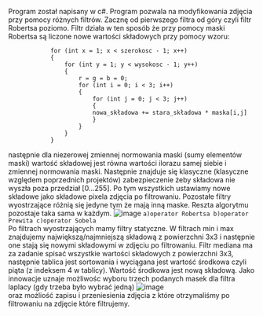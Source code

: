 Program został napisany w c#. Program pozwala na modyfikowania zdjęcia przy pomocy różnych filtrów. Zacznę od pierwszego filtra od góry czyli filtr Robertsa poziomo. Filtr działa w ten sposób że  przy pomocy maski Robertsa są liczone nowe wartości składowych przy pomocy wzoru:
```
            for (int x = 1; x < szerokosc - 1; x++)
            {
                for (int y = 1; y < wysokosc - 1; y++)
                {
                    r = g = b = 0;
                    for (int i = 0; i < 3; i++)
                    {
                        for (int j = 0; j < 3; j++)
                        {
                        nowa_składowa += stara_składowa * maska[i,j]
                        }
                    }
                }
            }
  ```
  następnie dla niezerowej zmiennej normowania maski (sumy elementów maski) wartość składowej jest równa wartości ilorazu samej siebie i zmiennej normowania maski. Następnie znajduje się klasyczne (klasyczne względem poprzednich projektów) zabezpieczenie żeby składowa nie wyszła poza przedział [0...255]. Po tym wszystkich ustawiamy nowe składowe jako składowe pixela zdjęcia po filtrowaniu. Pozostałe filtry wyostrzające różnią się jedyne tym że mają inną maske. Reszta algorytmu pozostaje taka sama w każdym.  ![image](https://user-images.githubusercontent.com/80325475/117553605-db6b9600-b052-11eb-9eb4-aaa82797b33b.png)  ``a)operator Robertsa
  b)operator Prewita
  c)operator Sobela
  ``  
 Po filtrach wyostrzających mamy filtry statyczne. W filtrach min i max znajdujemy największą/najmniejszą składową z powierzchni 3x3 i następnie one stają się nowymi składowymi w zdjęciu po filtrowaniu. Filtr mediana ma za zadanie spisać wszystkie wartości składowych z powierzchni 3x3, następnie tablica jest sortowania i wyciągana jest wartość środkowa czyli piąta (z indeksem 4 w tablicy). Wartość środkowa jest nową składową.
  Jako innowacje uznaje możliwośc wyboru trzech podanych masek dla filtra laplacy (gdy trzeba było wybrać jedną)   ![image](https://user-images.githubusercontent.com/80325475/117553583-b6772300-b052-11eb-87ef-0a1a615bc8ba.png)   
 oraz możliość zapisu i przeniesienia zdjęcia z które otrzymaliśmy po filtrowaniu na zdjęcie które filtrujemy.
